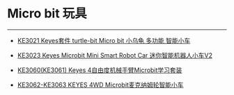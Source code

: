 # Micro bit 玩具
---

* [KE3021 Keyes套件 turtle-bit Micro bit 小乌龟 多功能 智能小车](http://keyes-ke3021.readthedocs.io/)
* [KE3023 Keyes Microbit Mini Smart Robot Car 迷你智能机器人小车V2](http://keyes-ke3021.readthedocs.io/)

* [KE3060(KE3061) Keyes 4自由度机械手臂Microbit学习套装](http://keyes-ke3060-ke3061.readthedocs.io/)
* [KE3062-KE3063 KEYES 4WD Microbit麦克纳姆轮智能小车](http://ke3062-ke3063-keyes-4wd-microbit.readthedocs.io/)












